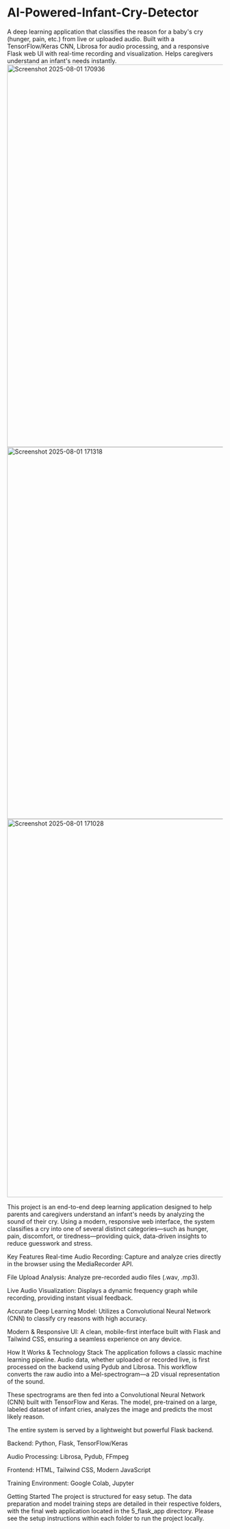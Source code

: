 # AI-Powered-Infant-Cry-Detector
A deep learning application that classifies the reason for a baby's cry (hunger, pain, etc.) from live or uploaded audio. Built with a TensorFlow/Keras CNN, Librosa for audio processing, and a responsive Flask web UI with real-time recording and visualization. Helps caregivers understand an infant's needs instantly.
<img width="1904" height="892" alt="Screenshot 2025-08-01 170936" src="https://github.com/user-attachments/assets/ecf0837f-e990-47ad-bc07-319f91505814" />
<img width="1708" height="867" alt="Screenshot 2025-08-01 171318" src="https://github.com/user-attachments/assets/8f760555-4e1d-45aa-a3a1-f6610359b7e4" />
<img width="1827" height="882" alt="Screenshot 2025-08-01 171028" src="https://github.com/user-attachments/assets/0ee76e09-d576-43f7-aa85-68f4a30e1274" />

This project is an end-to-end deep learning application designed to help parents and caregivers understand an infant's needs by analyzing the sound of their cry. Using a modern, responsive web interface, the system classifies a cry into one of several distinct categories—such as hunger, pain, discomfort, or tiredness—providing quick, data-driven insights to reduce guesswork and stress.

Key Features
Real-time Audio Recording: Capture and analyze cries directly in the browser using the MediaRecorder API.

File Upload Analysis: Analyze pre-recorded audio files (.wav, .mp3).

Live Audio Visualization: Displays a dynamic frequency graph while recording, providing instant visual feedback.

Accurate Deep Learning Model: Utilizes a Convolutional Neural Network (CNN) to classify cry reasons with high accuracy.

Modern & Responsive UI: A clean, mobile-first interface built with Flask and Tailwind CSS, ensuring a seamless experience on any device.

How It Works & Technology Stack
The application follows a classic machine learning pipeline. Audio data, whether uploaded or recorded live, is first processed on the backend using Pydub and Librosa. This workflow converts the raw audio into a Mel-spectrogram—a 2D visual representation of the sound.

These spectrograms are then fed into a Convolutional Neural Network (CNN) built with TensorFlow and Keras. The model, pre-trained on a large, labeled dataset of infant cries, analyzes the image and predicts the most likely reason.

The entire system is served by a lightweight but powerful Flask backend.

Backend: Python, Flask, TensorFlow/Keras

Audio Processing: Librosa, Pydub, FFmpeg

Frontend: HTML, Tailwind CSS, Modern JavaScript

Training Environment: Google Colab, Jupyter

Getting Started
The project is structured for easy setup. The data preparation and model training steps are detailed in their respective folders, with the final web application located in the 5_flask_app directory. Please see the setup instructions within each folder to run the project locally.
